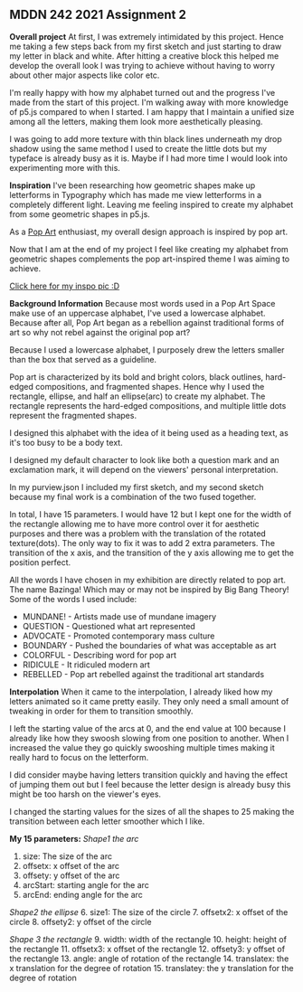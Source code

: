 ## MDDN 242 2021 Assignment 2
**Overall project**
At first, I was extremely intimidated by this project. Hence me taking a few steps back from my first sketch and just starting to draw my letter in black and white. After hitting a creative block this helped me develop the overall look I was trying to achieve without having to worry about other major aspects like color etc.

I'm really happy with how my alphabet turned out and the progress I've made from the start of this project. I'm walking away with more knowledge of p5.js compared to when I started. I am happy that I maintain a unified size among all the letters, making them look more aesthetically pleasing.

I was going to add more texture with thin black lines underneath my drop shadow using the same method I used to create the little dots but my typeface is already busy as it is. Maybe if I had more time I would look into experimenting more with this.

**Inspiration**
I've been researching how geometric shapes make up letterforms in
Typography which has made me view letterforms in a completely different light. Leaving me feeling inspired to create my alphabet from some geometric shapes in p5.js.

As a [Pop Art](https://www.tate.org.uk/art/art-terms/p/pop-art) enthusiast, my overall design approach is inspired by pop art.

Now that I am at the end of my project I feel like creating my alphabet from geometric shapes complements the pop art-inspired theme I was aiming to achieve.

[Click here for my inspo pic :D](https://www.freepik.com/premium-vector/modern-pop-art-font-effect_2082708.htm)

**Background Information**
Because most words used in a Pop Art Space make use of an uppercase alphabet, I've used a lowercase alphabet. Because after all, Pop Art began as a rebellion against traditional forms of art so why not rebel against the original pop art?

Because I used a lowercase alphabet, I purposely drew the letters smaller than the box that served as a guideline.

Pop art is characterized by its bold and bright colors, black outlines, hard-edged compositions, and fragmented shapes. Hence why I used the rectangle, ellipse, and half an ellipse(arc) to create my alphabet. The rectangle represents the hard-edged compositions, and multiple little dots represent the fragmented shapes.

I designed this alphabet with the idea of it being used as a heading text, as it's too busy to be a body text.

I designed my default character to look like both a question mark and an exclamation mark, it will depend on the viewers' personal interpretation.

In my purview.json I included my first sketch, and my second sketch because my final work is a combination of the two fused together.

In total, I have 15 parameters. I would have 12 but I kept one for the width of the rectangle allowing me to have more control over it for aesthetic purposes and there was a problem with the translation of the rotated texture(dots).  The only way to fix it was to add 2 extra parameters. The transition of the x axis, and the transition of the y axis allowing me to get the position perfect.

All the words I have chosen in my exhibition are directly related to pop art. The name Bazinga! Which may or may not be inspired by Big Bang Theory!  Some of the words I used include:
- MUNDANE! - Artists made use of mundane imagery
- QUESTION - Questioned what art represented
- ADVOCATE -  Promoted contemporary mass culture
- BOUNDARY - Pushed the boundaries of what was acceptable as art
- COLORFUL - Describing word for pop art
- RIDICULE - It ridiculed modern art
- REBELLED - Pop art rebelled against the traditional art standards

**Interpolation**
When it came to the interpolation, I already liked how my letters animated so it came pretty easily. They only need a small amount of tweaking in order for them to transition smoothly.

I left the starting value of the arcs at 0, and the end value at 100 because I already like how they swoosh slowing from one position to another. When I increased the value they go quickly swooshing multiple times making it really hard to focus on the letterform.

I did consider maybe having letters transition quickly and having the effect of jumping them out but I feel because the letter design is already busy this might be too harsh on the viewer's eyes.

I changed the starting values for the sizes of all the shapes to 25 making the transition between each letter smoother which I like.

**My 15 parameters:**
*Shape1 the arc*
1. size: The size of the arc
2. offsetx: x offset of the arc
3. offsety: y offset of the arc
4. arcStart: starting angle for the arc
5. arcEnd: ending angle for the arc

*Shape2 the ellipse*
6. size1: The size of the circle
7. offsetx2: x offset of the circle
8. offsety2: y offset of the circle

*Shape 3 the rectangle*
9. width: width of the rectangle
10. height: height of the rectangle
11. offsetx3: x offset of the rectangle
12. offsety3: y offset of the rectangle
13. angle: angle of rotation of the rectangle
14. translatex: the x translation for the degree of rotation
15. translatey: the y translation for the degree of rotation
